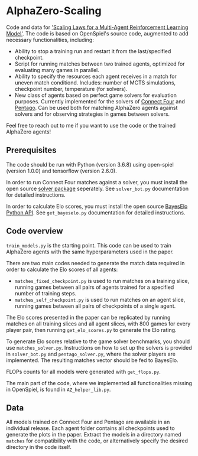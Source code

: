 # AlphaZero-Scaling
Code and data for ['Scaling Laws for a Multi-Agent Reinforcement Learning Model'](https://arxiv.org/abs/2210.00849).
The code is based on OpenSpiel's source code, augmented to add necessary functionalities, including:
- Ability to stop a training run and restart it from the last/specified checkpoint.
- Script for running matches between two trained agents, optimized for evaluating many games in parallel.
- Ability to specify the resources each agent receives in a match for uneven match conditiond. Includes: number of MCTS simulations, checkpoint number, temperature (for solvers).
- New class of agents based on perfect game solvers for evaluation purposes. Currently implemented for the solvers of [Connect Four](https://connect4.gamesolver.org/) and [Pentago](https://perfect-pentago.net/). Can be used both for matching AlphaZero agents against solvers and for observing strategies in games between solvers.

Feel free to reach out to me if you want to use the code or the trained AlphaZero agents!

## Prerequisites
The code should be run with Python (version 3.6.8) using open-spiel (version 1.0.0) and tensorflow (version 2.6.0).

In order to run Connect Four matches against a solver, you must install the open source [solver package](https://github.com/PascalPons/connect4/tree/book) seperately. See `solver_bot.py` documentation for detailed instructions.

In order to calculate Elo scores, you must install the open source [BayesElo Python API](https://github.com/yytdfc/Bayesian-Elo). See `get_bayeselo.py` documentation for detailed instructions.

## Code overview
`train_models.py` is the starting point. This code can be used to train AlphaZero agents with the same hyperparameters used in the paper.

There are two main codes needed to generate the match data required in order to calculate the Elo scores of all agents:
- `matches_fixed_checkpoint.py` is used to run matches on a training slice, running games between all pairs of agents trained for a specified number of training steps.
- `matches_self_checkpoint.py` is used to run matches on an agent slice, running games between all pairs of checkpoints of a single agent.

The Elo scores presented in the paper can be replicated by running matches on all training slices and all agent slices, with 800 games for every player pair, then running `get_elo_scores.py` to generate the Elo rating. 

To generate Elo scores relative to the game solver benchmarks, you should use `matches_solver.py`. Instructions on how to set up the solvers is provided in `solver_bot.py` and `pentago_solver.py`, where the solver players are implemented. The resulting matches vector should be fed to BayesElo.

FLOPs counts for all models were generated with `get_flops.py`.

The main part of the code, where we implemented all functionalities missing in OpenSpiel, is found in `AZ_helper_lib.py`.

## Data
All models trained on Connect Four and Pentago are available in an individual release.
Each agent folder contains all checkpoints used to generate the plots in the paper.
Extract the models in a directory named `matches` for compatibility with the code, or alternatively specify the desired directory in the code itself.
